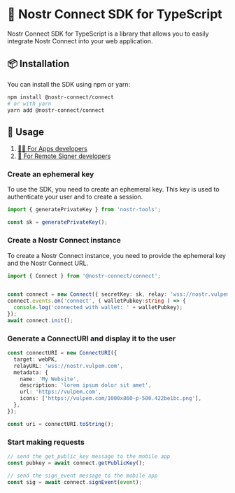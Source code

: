# 🔌 Nostr Connect SDK for TypeScript
Nostr Connect SDK for TypeScript is a library that allows you to easily integrate Nostr Connect into your web application.


## 📦 Installation
You can install the SDK using npm or yarn:

```bash 
npm install @nostr-connect/connect
# or with yarn
yarn add @nostr-connect/connect
```


## 📖 Usage 

1. [👩‍💻 For Apps developers](#-for-apps-developers)
2. [🔐 For Remote Signer developers](#-for-wallet-developers)
### Create an ephemeral key

To use the SDK, you need to create an ephemeral key. This key is used to authenticate your user and to create a session.

```typescript
import { generatePrivateKey } from 'nostr-tools';

const sk = generatePrivateKey();
```


### Create a Nostr Connect instance

To create a Nostr Connect instance, you need to provide the ephemeral key and the Nostr Connect URL.

```typescript
import { Connect } from '@nostr-connect/connect';


const connect = new Connect({ secretKey: sk, relay: 'wss://nostr.vulpem.com' });
connect.events.on('connect', ( walletPubkey:string ) => {
  console.log('connected with wallet: ' + walletPubkey);
});
await connect.init();
```

### Generate a ConnectURI and display it to the user


```typescript
const connectURI = new ConnectURI({
  target: webPK,
  relayURL: 'wss://nostr.vulpem.com',
  metadata: {
    name: 'My Website',
    description: 'lorem ipsum dolor sit amet',
    url: 'https://vulpem.com',
    icons: ['https://vulpem.com/1000x860-p-500.422be1bc.png'],
  },
});

const uri = connectURI.toString();
```


### Start making requests

```typescript
// send the get_public_key message to the mobile app 
const pubkey = await connect.getPublicKey();

// send the sign_event message to the mobile app
const sig = await connect.signEvent(event);
```
